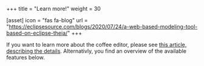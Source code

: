+++
title = "Learn more!"
weight = 30

[asset]
  icon = "fas fa-blog"
  url = "https://eclipsesource.com/blogs/2020/07/24/a-web-based-modeling-tool-based-on-eclipse-theia/"
+++

If you want to learn more about the coffee editor, please see [this article, describing the details](https://eclipsesource.com/blogs/2020/07/24/a-web-based-modeling-tool-based-on-eclipse-theia/). Alternativly, you find an overview of the available features below.